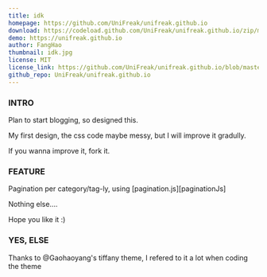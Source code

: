 ```yaml
---
title: idk
homepage: https://github.com/UniFreak/unifreak.github.io
download: https://codeload.github.com/UniFreak/unifreak.github.io/zip/master
demo: https://unifreak.github.io
author: FangHao
thumbnail: idk.jpg
license: MIT
license_link: https://github.com/UniFreak/unifreak.github.io/blob/master/LICENCE
github_repo: UniFreak/unifreak.github.io
---
```


### INTRO

Plan to start blogging, so designed this.

My first design, the css code maybe messy, but I will improve it gradully.

If you wanna improve it, fork it.

### FEATURE

Pagination per category/tag-ly, using [pagination.js][paginationJs]

Nothing else....

Hope you like it :)

### YES, ELSE

Thanks to @Gaohaoyang's tiffany theme, I refered to it a lot when coding the theme
